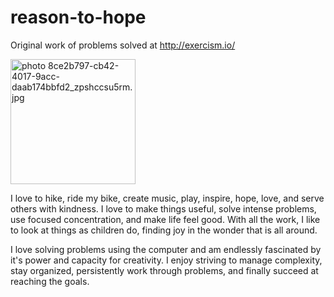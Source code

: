 # reason-to-hope
Original work of problems solved at http://exercism.io/

<img src="http://i1226.photobucket.com/albums/ee410/darren_pearson1/8ce2b797-cb42-4017-9acc-daab174bbfd2_zpshccsu5rm.jpg" border="0" alt=" photo 8ce2b797-cb42-4017-9acc-daab174bbfd2_zpshccsu5rm.jpg" alt="Reason To Hope" width="200"/>

I love to hike, ride my bike, create music, play, inspire, hope, love, and serve others with kindness.  I love to make things useful, solve intense problems, use focused concentration, and make life feel good.  With all the work, I like to look at things as children do, finding joy in the wonder that is all around. 

I love solving problems using the computer and am endlessly fascinated by it's power and capacity for creativity.  I enjoy striving to manage complexity, stay organized, persistently work through problems, and finally succeed at reaching the goals.
